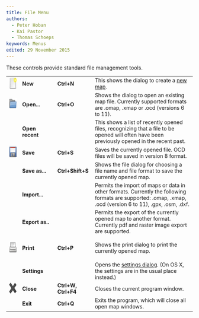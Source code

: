 ```yaml
---
title: File Menu
authors:
  - Peter Hoban
  - Kai Pastor
  - Thomas Schoeps
keywords: Menus
edited: 29 November 2015
---
```


These controls provide standard file management tools.

<table>
<tr>
<td width="40"><img class="small" src="../mapper-images/new.png" width="32" height="32" border="0" alt="" /></td>
<td width="100"><b>New</b></td>
<td width="90"><b>Ctrl+N</b></td>
<td width="400">This shows the dialog to create a <a href="new_map.md">new map</a>.</td>
</tr>
<tr>
<td><img class="small" src="../mapper-images/open.png" width="32" height="32" border="0" alt="" /></td>
<td><b>Open...</b></td>
<td><b>Ctrl+O</b></td>
<td>Shows the dialog to open an existing map file. Currently supported formats are .omap, .xmap or .ocd (versions 6 to 11).</td>
</tr>
<tr>
<td> </td>
<td><b>Open recent</b></td>
<td> </td>
<td>This shows a list of recently opened files, recognizing that a file to be opened will often have been previously opened in the recent past.</td>
</tr>
<tr>
<td><img class="small" src="../mapper-images/save.png" width="32" height="32" border="0" alt="" /></td>
<td><b>Save</b></td>
<td><b>Ctrl+S</b></td>
<td>Saves the currently opened file. OCD files will be saved in version 8 format.</td>
</tr>
<tr>
<td> </td>
<td><b>Save as...</b></td>
<td><b>Ctrl+Shift+S</b></td>
<td>Shows the file dialog for choosing a file name and file format to save the currently opened map.</td>
</tr>
<tr>
<td> </td>
<td><b>Import...</b></td>
<td> </td>
<td>Permits the import of maps or data in other formats. Currently the following formats are supported: .omap, .xmap, .ocd (version 6 to 11), .gpx, .osm, .dxf.</td>
</tr>
<tr>
<td> </td>
<td><b>Export as..</b></td>
<td> </td>
<td>Permits the export of the currently opened map to another format. Currently pdf and raster image export are supported.</td>
</tr>
<tr>
<td><img class="small" src="../mapper-images/print.png" width="32" height="32" border="0" alt="" /></td>
<td><b>Print</b></td>
<td><b>Ctrl+P</b></td>
<td><p>Shows the print dialog to print the currently opened map.</td>
</tr>
<tr>
<td> </td>
<td><b>Settings</b></td>
<td> </td>
<td>Opens the <a href="settings.md">settings dialog</a>. (On OS X, the settings are in the usual place instead.)
</td>
</tr>
<tr>
<td><img class="small" src="../mapper-images/close.png" width="32" height="32" border="0" alt="" /></td>
<td><b>Close</b></td>
<td><b>Ctrl+W, Ctrl+F4</b></td>
<td>Closes the current program window.</td>
</tr>
<tr>
<td> </td>
<td><b>Exit</b></td>
<td><b>Ctrl+Q</b></td>
<td>Exits the program, which will close all open map windows.</td>
</tr>
</table>
